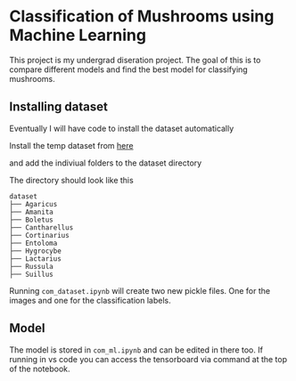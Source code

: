 # Classification of Mushrooms using Machine Learning

This project is my undergrad diseration project. 
The goal of this is to compare different models and find the best model for classifying mushrooms.


## Installing dataset

Eventually I will have code to install the dataset automatically

Install the temp dataset from [here](https://www.kaggle.com/datasets/maysee/mushrooms-classification-common-genuss-images)

and add the indiviual folders to the dataset directory

The directory should look like this
```
dataset
├── Agaricus
├── Amanita
├── Boletus
├── Cantharellus
├── Cortinarius
├── Entoloma
├── Hygrocybe
├── Lactarius
├── Russula
├── Suillus
```
Running ```com_dataset.ipynb``` will create two new pickle files. One for the images and one for the classification labels.

## Model

The model is stored in ```com_ml.ipynb``` and can be edited in there too. If running in vs code you can access the tensorboard via command at the top of the notebook.